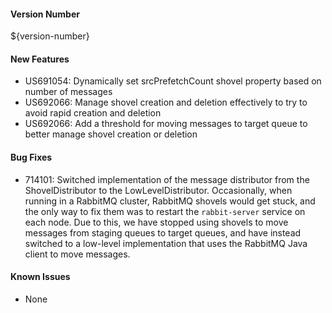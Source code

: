 #### Version Number
${version-number}

#### New Features
- US691054: Dynamically set srcPrefetchCount shovel property based on number of messages
- US692066: Manage shovel creation and deletion effectively to try to avoid rapid creation and deletion 
- US692066: Add a threshold for moving messages to target queue to better manage shovel creation or deletion

#### Bug Fixes
- 714101: Switched implementation of the message distributor from the ShovelDistributor to the LowLevelDistributor.
  Occasionally, when running in a RabbitMQ cluster, RabbitMQ shovels would get stuck, and the only way to fix them was to restart the
  `rabbit-server` service on each node. Due to this, we have stopped using shovels to move messages from staging queues to target queues,
  and have instead switched to a low-level implementation that uses the RabbitMQ Java client to move messages.

#### Known Issues
- None